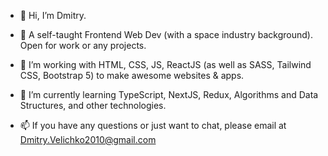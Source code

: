 - 👋 Hi, I’m Dmitry.

- 👀 A self-taught Frontend Web Dev (with a space industry background). Open for work or any projects.

- 💞️ I’m working with HTML, CSS, JS, ReactJS (as well as SASS, Tailwind CSS, Bootstrap 5) to make awesome websites & apps.

- 🌱 I’m currently learning TypeScript, NextJS, Redux, Algorithms and Data Structures, and other technologies.

- 📫 If you have any questions or just want to chat, please email at Dmitry.Velichko2010@gmail.com 
